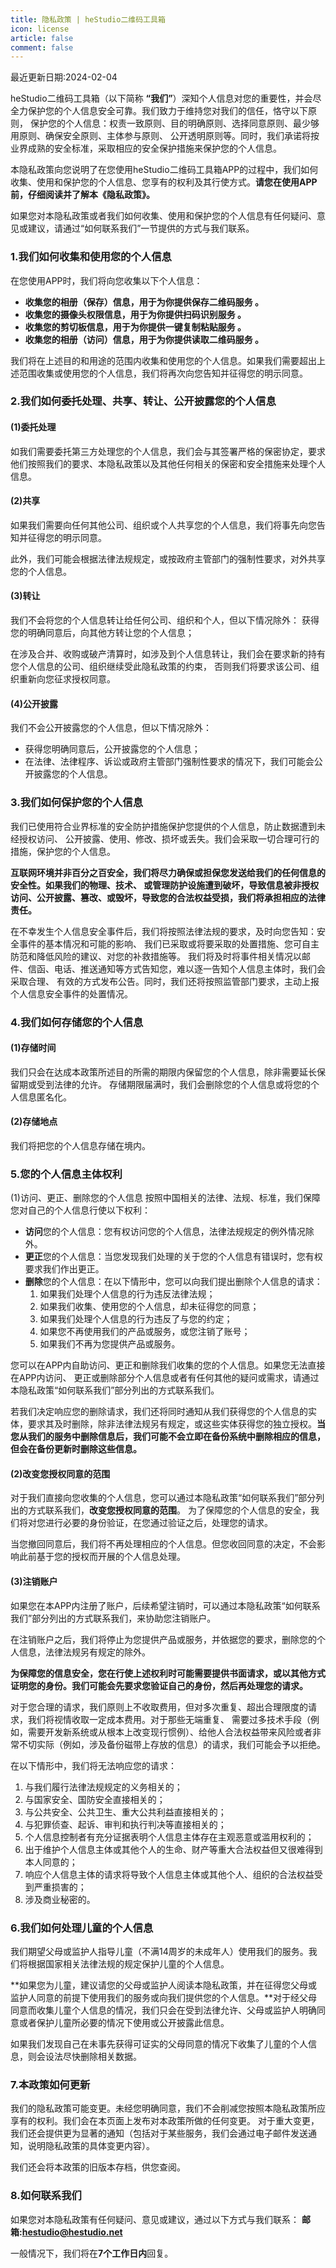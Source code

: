 ```yaml
---
title: 隐私政策 | heStudio二维码工具箱
icon: license
article: false
comment: false
---
```


最近更新日期:2024-02-04

heStudio二维码工具箱（以下简称 **“我们”**）深知个人信息对您的重要性，并会尽全力保护您的个人信息安全可靠。我们致力于维持您对我们的信任，恪守以下原则， 保护您的个人信息：权责一致原则、目的明确原则、选择同意原则、最少够用原则、确保安全原则、主体参与原则、 公开透明原则等。同时，我们承诺将按业界成熟的安全标准，采取相应的安全保护措施来保护您的个人信息。

本隐私政策向您说明了在您使用heStudio二维码工具箱APP的过程中，我们如何收集、使用和保护您的个人信息、您享有的权利及其行使方式。**请您在使用APP前，仔细阅读并了解本《隐私政策》。**

如果您对本隐私政策或者我们如何收集、使用和保护您的个人信息有任何疑问、意见或建议，请通过“如何联系我们”一节提供的方式与我们联系。

### 1.我们如何收集和使用您的个人信息
在您使用APP时，我们将向您收集以下个人信息：

- **收集您的相册（保存）信息，用于为你提供保存二维码服务 。**
-  **收集您的摄像头权限信息，用于为你提供扫码识别服务 。**
-  **收集您的剪切板信息，用于为你提供一键复制粘贴服务 。**
-  **收集您的相册（访问）信息，用于为你提供读取二维码服务 。**

我们将在上述目的和用途的范围内收集和使用您的个人信息。如果我们需要超出上述范围收集或使用您的个人信息，我们将再次向您告知并征得您的明示同意。

### 2.我们如何委托处理、共享、转让、公开披露您的个人信息
#### (1)委托处理

如我们需要委托第三方处理您的个人信息，我们会与其签署严格的保密协定，要求他们按照我们的要求、本隐私政策以及其他任何相关的保密和安全措施来处理个人信息。

#### (2)共享
如果我们需要向任何其他公司、组织或个人共享您的个人信息，我们将事先向您告知并征得您的明示同意。

此外，我们可能会根据法律法规规定，或按政府主管部门的强制性要求，对外共享您的个人信息。

#### (3)转让
我们不会将您的个人信息转让给任何公司、组织和个人，但以下情况除外：
获得您的明确同意后，向其他方转让您的个人信息；

在涉及合并、收购或破产清算时，如涉及到个人信息转让，我们会在要求新的持有您个人信息的公司、组织继续受此隐私政策的约束， 否则我们将要求该公司、组织重新向您征求授权同意。

#### (4)公开披露
我们不会公开披露您的个人信息，但以下情况除外：
- 获得您明确同意后，公开披露您的个人信息；
- 在法律、法律程序、诉讼或政府主管部门强制性要求的情况下，我们可能会公开披露您的个人信息。

### 3.我们如何保护您的个人信息
我们已使用符合业界标准的安全防护措施保护您提供的个人信息，防止数据遭到未经授权访问、 公开披露、使用、修改、损坏或丢失。我们会采取一切合理可行的措施，保护您的个人信息。

**互联网环境并非百分之百安全，我们将尽力确保或担保您发送给我们的任何信息的安全性。如果我们的物理、技术、 或管理防护设施遭到破坏，导致信息被非授权访问、公开披露、篡改、或毁坏，导致您的合法权益受损，我们将承担相应的法律责任。**

在不幸发生个人信息安全事件后，我们将按照法律法规的要求，及时向您告知：安全事件的基本情况和可能的影响、 我们已采取或将要采取的处置措施、您可自主防范和降低风险的建议、对您的补救措施等。 我们将及时将事件相关情况以邮件、信函、电话、推送通知等方式告知您，难以逐一告知个人信息主体时，我们会采取合理、 有效的方式发布公告。同时，我们还将按照监管部门要求，主动上报个人信息安全事件的处置情况。

### 4.我们如何存储您的个人信息
#### (1)存储时间
我们只会在达成本政策所述目的所需的期限内保留您的个人信息，除非需要延长保留期或受到法律的允许。 存储期限届满时，我们会删除您的个人信息或将您的个人信息匿名化。

#### (2)存储地点
我们将把您的个人信息存储在境内。

### 5.您的个人信息主体权利
(1)访问、更正、删除您的个人信息 按照中国相关的法律、法规、标准，我们保障您对自己的个人信息行使以下权利：
- **访问**您的个人信息：您有权访问您的个人信息，法律法规规定的例外情况除外。
- **更正**您的个人信息：当您发现我们处理的关于您的个人信息有错误时，您有权要求我们作出更正。
- **删除**您的个人信息：在以下情形中，您可以向我们提出删除个人信息的请求：
    1. 如果我们处理个人信息的行为违反法律法规；
    2. 如果我们收集、使用您的个人信息，却未征得您的同意；
    3. 如果我们处理个人信息的行为违反了与您的约定；
    4. 如果您不再使用我们的产品或服务，或您注销了账号；
    5. 如果我们不再为您提供产品或服务。

您可以在APP内自助访问、更正和删除我们收集的您的个人信息。如果您无法直接在APP内访问、 更正或删除部分个人信息或者有任何其他的疑问或需求，请通过本隐私政策“如何联系我们”部分列出的方式联系我们。

若我们决定响应您的删除请求，我们还将同时通知从我们获得您的个人信息的实体，要求其及时删除，除非法律法规另有规定，或这些实体获得您的独立授权。**当您从我们的服务中删除信息后，我们可能不会立即在备份系统中删除相应的信息，但会在备份更新时删除这些信息。**

#### (2)改变您授权同意的范围
对于我们直接向您收集的个人信息，您可以通过本隐私政策“如何联系我们”部分列出的方式联系我们，**改变您授权同意的范围**。 为了保障您的个人信息的安全，我们将对您进行必要的身份验证，在您通过验证之后，处理您的请求。

当您撤回同意后，我们将不再处理相应的个人信息。但您收回同意的决定，不会影响此前基于您的授权而开展的个人信息处理。

#### (3)注销账户
如果您在本APP内注册了账户，后续希望注销时，可以通过本隐私政策“如何联系我们”部分列出的方式联系我们，来协助您注销账户。

在注销账户之后，我们将停止为您提供产品或服务，并依据您的要求，删除您的个人信息，法律法规另有规定的除外。

**为保障您的信息安全，您在行使上述权利时可能需要提供书面请求，或以其他方式证明您的身份。我们可能会先要求您验证自己的身份，然后再处理您的请求。**

对于您合理的请求，我们原则上不收取费用，但对多次重复、超出合理限度的请求，我们将视情收取一定成本费用。对于那些无端重复、 需要过多技术手段（例如，需要开发新系统或从根本上改变现行惯例）、给他人合法权益带来风险或者非常不切实际（例如，涉及备份磁带上存放的信息）的请求，我们可能会予以拒绝。

在以下情形中，我们将无法响应您的请求：
1. 与我们履行法律法规规定的义务相关的；
2. 与国家安全、国防安全直接相关的；
3. 与公共安全、公共卫生、重大公共利益直接相关的；
4. 与犯罪侦查、起诉、审判和执行判决等直接相关的；
5. 个人信息控制者有充分证据表明个人信息主体存在主观恶意或滥用权利的；
6. 出于维护个人信息主体或其他个人的生命、财产等重大合法权益但又很难得到本人同意的；
7. 响应个人信息主体的请求将导致个人信息主体或其他个人、组织的合法权益受到严重损害的；
8. 涉及商业秘密的。

### 6.我们如何处理儿童的个人信息
我们期望父母或监护人指导儿童（不满14周岁的未成年人）使用我们的服务。我们将根据国家相关法律法规的规定保护儿童的个人信息。

**如果您为儿童，建议请您的父母或监护人阅读本隐私政策，并在征得您父母或监护人同意的前提下使用我们的服务或向我们提供您的个人信息。**对于经父母同意而收集儿童个人信息的情况，我们只会在受到法律允许、父母或监护人明确同意或者保护儿童所必要的情况下使用或公开披露此信息。

如果我们发现自己在未事先获得可证实的父母同意的情况下收集了儿童的个人信息，则会设法尽快删除相关数据。

### 7.本政策如何更新
我们的隐私政策可能变更。未经您明确同意，我们不会削减您按照本隐私政策所应享有的权利。我们会在本页面上发布对本政策所做的任何变更。 对于重大变更，我们还会提供更为显著的通知（包括对于某些服务，我们会通过电子邮件发送通知，说明隐私政策的具体变更内容）。

我们还会将本政策的旧版本存档，供您查阅。

### 8.如何联系我们
如果您对本隐私政策有任何疑问、意见或建议，通过以下方式与我们联系：
**邮箱:hestudio@hestudio.net**

一般情况下，我们将在**7个工作日内**回复。